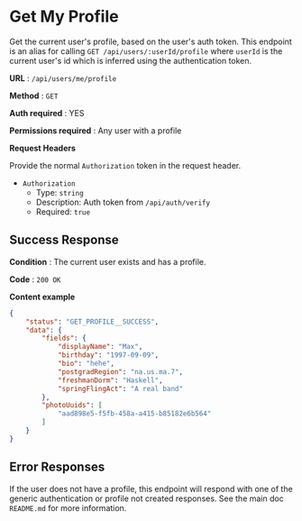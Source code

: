 # Get My Profile

Get the current user's profile, based on the user's auth token.
This endpoint is an alias for calling `GET /api/users/:userId/profile` where
`userId` is the current user's id which is inferred using the authentication
token.

**URL** : `/api/users/me/profile`

**Method** : `GET`

**Auth required** : YES

**Permissions required** : Any user with a profile

**Request Headers**

Provide the normal `Authorization` token in the request header.

* `Authorization`
  * Type: `string`
  * Description: Auth token from `/api/auth/verify`
  * Required: `true`

## Success Response

**Condition** : The current user exists and has a profile.

**Code** : `200 OK`

**Content example**

```json
{
    "status": "GET_PROFILE__SUCCESS",
    "data": {
        "fields": {
            "displayName": "Max",
            "birthday": "1997-09-09",
            "bio": "hehe",
            "postgradRegion": "na.us.ma.7",
            "freshmanDorm": "Haskell",
            "springFlingAct": "A real band"
        },
        "photoUuids": [
            "aad898e5-f5fb-458a-a415-b85182e6b564"
        ]
    }
}
```

## Error Responses

If the user does not have a profile, this endpoint will respond with one of the
generic authentication or profile not created responses. See the main  doc
`README.md` for more information.
